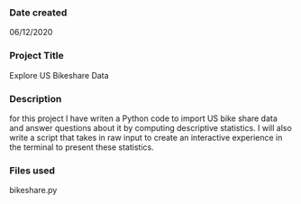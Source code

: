 ### Date created
06/12/2020

### Project Title
Explore US Bikeshare Data

### Description
for this project I have writen a Python code to import US bike share data and answer  questions about it by computing descriptive statistics. I will also write a script that takes in raw input to create an interactive experience in the terminal to present these statistics.


### Files used
bikeshare.py 

